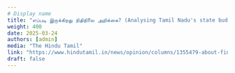 ```yaml
---
# Display name
title: "எப்படி இருக்கிறது நிதிநிலை அறிக்கை? (Analysing Tamil Nadu's state budget 2024-25)"
weight: 400
date: 2025-03-24
authors: [admin]
media: "The Hindu Tamil"
link: "https://www.hindutamil.in/news/opinion/columns/1355479-about-financial-statement-was-explained.html"
draft: false
---
```


